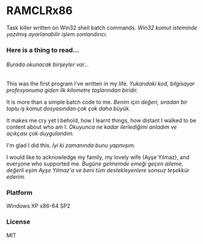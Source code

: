# RAMCLRx86
Task killer written on Win32 shell batch commands.
*Win32 komut isteminde yazılmış ayarlanabilir işlem sonlandırıcı.*

### Here is a thing to read...
###### *Burada okunacak birşeyler var...*
This was the first program I've written in my life.
*Yukarıdaki kod, bilgisayar profesyonuma giden ilk kilometre taşlarından biridir.*

It is more than a simple batch code to me.
*Benim için değeri, sıradan bir toplu iş komut dosyasından çok çok daha büyük.*

It makes me cry yet I behold, how I learnt things, how distant I walked to be content about who am I.
*Okuyunca ne kadar ilerlediğimi anladım ve açıkçası çok duygulandım.*

I'm glad I did this.
*İyi ki zamanında bunu yapmışım.*

I would like to acknowledge my family, my lovely wife (Ayşe Yılmaz), and everyone who supported me.
*Bugüne gelmemde emeği geçen aileme, değerli eşim Ayşe Yılmaz'a ve beni tüm destekleyenlere sonsuz teşekkür ederim.*

### Platform
Windows XP x86-64 SP2

### License
MIT
